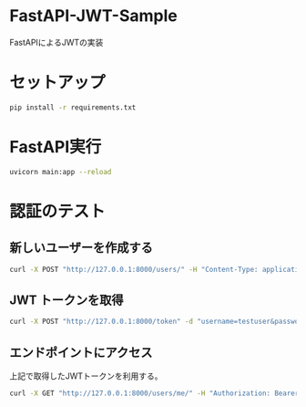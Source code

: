 # FastAPI-JWT-Sample

FastAPIによるJWTの実装

# セットアップ

```bash
pip install -r requirements.txt
```

# FastAPI実行

```bash
uvicorn main:app --reload
```

# 認証のテスト

## 新しいユーザーを作成する

```bash
curl -X POST "http://127.0.0.1:8000/users/" -H "Content-Type: application/json" -d '{"username": "testuser", "email": "test@example.com", "password": "testpassword"}'
```

## JWT トークンを取得

```bash
curl -X POST "http://127.0.0.1:8000/token" -d "username=testuser&password=testpassword"
```

## エンドポイントにアクセス

上記で取得したJWTトークンを利用する。

```bash
curl -X GET "http://127.0.0.1:8000/users/me/" -H "Authorization: Bearer YOUR_ACCESS_TOKEN"
```

